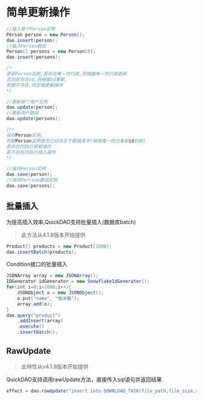 # 简单更新操作

```java
//插入单个Person实例
Person person = new Person();
dao.insert(person);
//插入Person数组
Person[] persons = new Person[0];
dao.insert(persons);

/*
更新Person实例,若存在唯一性约束,则根据唯一性约束更新
否则若存在id,则根据id更新,
若都不存在,则忽略更新操作
*/

//更新单个用户实例
dao.update(person);
//更新用户数组
dao.update(persons);

/**
保存Person实例,
判断Person实例是否已经存在于数据库中(根据唯一性约束和id判断)
若存在则执行更新操作
若不存在则执行插入操作
*/

//保存Person实例
dao.save(person);
//保存Perrson数组实例
dao.save(persons);
```

## 批量插入

为提高插入效率,QuickDAO支持批量插入(数据库batch)

> 此方法从4.1.8版本开始提供

```java
Product[] products = new Product[1000];
dao.insertBatch(products);
```

Condition接口的批量插入

```java
JSONArray array = new JSONArray();
IDGenerator idGenerator = new SnowflakeIdGenerator();
for(int i=0;i<1000;i++){
    JSONObject o = new JSONObject();
    o.put("name", "电冰箱");
    array.add(o);
}
dao.query("product")
    .addInsert(array)
    .execute()
    .insertBatch();
```

## RawUpdate

> 此特性从v4.1.9版本开始提供

QuickDAO支持调用rawUpdate方法，直接传入sql语句并返回结果

```java
effect = dao.rawUpdate("insert into DOWNLOAD_TASK(file_path,file_size,remark) values('filePath',0,'remark');");
```